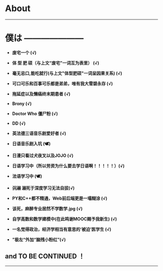 # About

------
# 僕は ———————
* **废宅一个 (√)**

* **体 型 肥 硕（与上文“废宅”一词互为表里） (√)**

* **毫无忌口,能吃就行(与上文"体型肥硕"一词呈因果关系) (√)**  

* **可口可乐和百事可乐都是弟弟，唯有我大雪碧永存 (√)**

* **拖延症以及懒癌终末期患者 (√)**

* **Brony (√)**

* **Doctor Who 僵尸粉 (√)**  

* **DD (√)**   

* **英法德三语音乐剧爱好者 (√)**  

* **日语音乐剧入坑 (🕊)**  

* **日漫只看过犬夜叉以及JOJO (√)**

* **日语学习中（所以劳资为什么要去学日语啊！！！！！）(√)**

* **法语学习中 (🕊)**

* **~~沉溺~~ 溺死于深度学习无法自拔(√)**

* **PY和C++都不精通，Web前后端更是一塌糊涂 (√)**

* **该死，麻醉专业居然不学数学.jpg (√)**

* **自学高数和数学建模中(在此鸣谢MOOC赐予我新生) (√)**

* **一名觉得政治，经济学相当有意思的‘被迫’医学生 (√)**

* **”极左“外加“脑残小粉红”(√)**

  
## and TO BE CONTINUED ！

------

